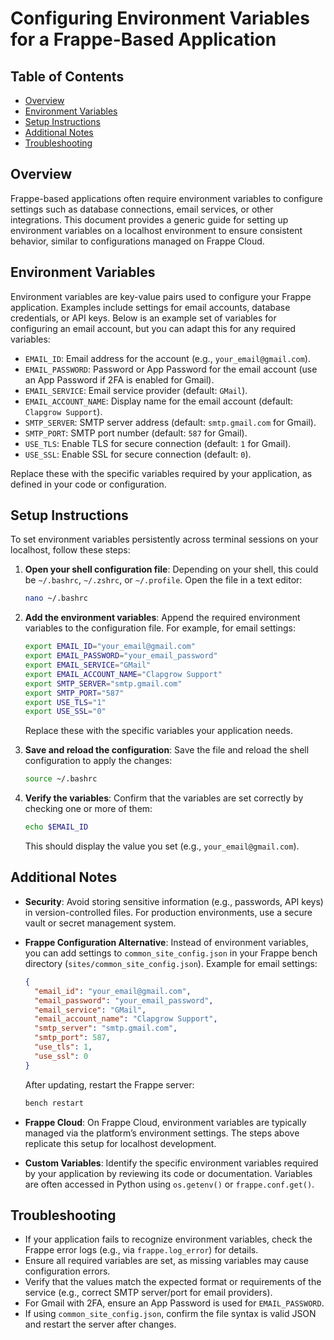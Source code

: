 # Configuring Environment Variables for a Frappe-Based Application

## Table of Contents

* [Overview](#overview)
* [Environment Variables](#environment-variables)
* [Setup Instructions](#setup-instructions)
* [Additional Notes](#additional-notes)
* [Troubleshooting](#troubleshooting)

## Overview

Frappe-based applications often require environment variables to configure settings such as database connections, email services, or other integrations. This document provides a generic guide for setting up environment variables on a localhost environment to ensure consistent behavior, similar to configurations managed on Frappe Cloud.

## Environment Variables

Environment variables are key-value pairs used to configure your Frappe application. Examples include settings for email accounts, database credentials, or API keys. Below is an example set of variables for configuring an email account, but you can adapt this for any required variables:

* `EMAIL_ID`: Email address for the account (e.g., `your_email@gmail.com`).
* `EMAIL_PASSWORD`: Password or App Password for the email account (use an App Password if 2FA is enabled for Gmail).
* `EMAIL_SERVICE`: Email service provider (default: `GMail`).
* `EMAIL_ACCOUNT_NAME`: Display name for the email account (default: `Clapgrow Support`).
* `SMTP_SERVER`: SMTP server address (default: `smtp.gmail.com` for Gmail).
* `SMTP_PORT`: SMTP port number (default: `587` for Gmail).
* `USE_TLS`: Enable TLS for secure connection (default: `1` for Gmail).
* `USE_SSL`: Enable SSL for secure connection (default: `0`).

Replace these with the specific variables required by your application, as defined in your code or configuration.

## Setup Instructions

To set environment variables persistently across terminal sessions on your localhost, follow these steps:

1. **Open your shell configuration file**:
   Depending on your shell, this could be `~/.bashrc`, `~/.zshrc`, or `~/.profile`. Open the file in a text editor:
   ```bash
   nano ~/.bashrc
   ```

2. **Add the environment variables**:
   Append the required environment variables to the configuration file. For example, for email settings:
   ```bash
   export EMAIL_ID="your_email@gmail.com"
   export EMAIL_PASSWORD="your_email_password"
   export EMAIL_SERVICE="GMail"
   export EMAIL_ACCOUNT_NAME="Clapgrow Support"
   export SMTP_SERVER="smtp.gmail.com"
   export SMTP_PORT="587"
   export USE_TLS="1"
   export USE_SSL="0"
   ```
   Replace these with the specific variables your application needs.

3. **Save and reload the configuration**:
   Save the file and reload the shell configuration to apply the changes:
   ```bash
   source ~/.bashrc
   ```

4. **Verify the variables**:
   Confirm that the variables are set correctly by checking one or more of them:
   ```bash
   echo $EMAIL_ID
   ```
   This should display the value you set (e.g., `your_email@gmail.com`).

## Additional Notes

* **Security**: Avoid storing sensitive information (e.g., passwords, API keys) in version-controlled files. For production environments, use a secure vault or secret management system.
* **Frappe Configuration Alternative**: Instead of environment variables, you can add settings to `common_site_config.json` in your Frappe bench directory (`sites/common_site_config.json`). Example for email settings:
  ```json
  {
    "email_id": "your_email@gmail.com",
    "email_password": "your_email_password",
    "email_service": "GMail",
    "email_account_name": "Clapgrow Support",
    "smtp_server": "smtp.gmail.com",
    "smtp_port": 587,
    "use_tls": 1,
    "use_ssl": 0
  }
  ```
  After updating, restart the Frappe server:
  ```bash
  bench restart
  ```

* **Frappe Cloud**: On Frappe Cloud, environment variables are typically managed via the platform’s environment settings. The steps above replicate this setup for localhost development.
* **Custom Variables**: Identify the specific environment variables required by your application by reviewing its code or documentation. Variables are often accessed in Python using `os.getenv()` or `frappe.conf.get()`.

## Troubleshooting

* If your application fails to recognize environment variables, check the Frappe error logs (e.g., via `frappe.log_error`) for details.
* Ensure all required variables are set, as missing variables may cause configuration errors.
* Verify that the values match the expected format or requirements of the service (e.g., correct SMTP server/port for email providers).
* For Gmail with 2FA, ensure an App Password is used for `EMAIL_PASSWORD`.
* If using `common_site_config.json`, confirm the file syntax is valid JSON and restart the server after changes.

